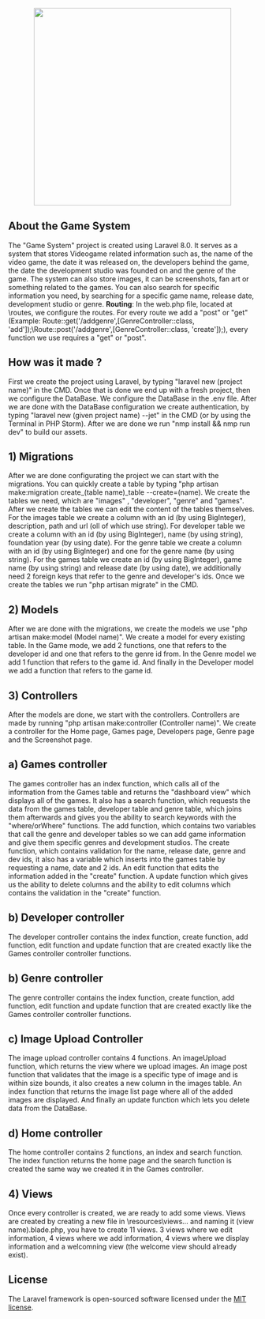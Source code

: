 <p align="center"><img src="https://www.pngall.com/wp-content/uploads/5/Vector-Game-Controller-Transparent.png" width="400"></p>



## About the Game System

The "Game System" project is created using Laravel 8.0. It serves as a system that stores Videogame related information such as, the name of the video game, the date it was released on, the developers behind the game, the date the development studio was founded on and the genre of the game. The system can also store images, it can be screenshots, fan art or something related to the games. You can also search for specific information you need, by searching for a specific game name, release date, development studio or genre. <strong>Routing</strong>: In the web.php file, located at \routes\, we configure the routes. For every route we add a "post" or "get" (Example: Route::get('/addgenre',[GenreController::class, 'add']);\Route::post('/addgenre',[GenreController::class, 'create']);), every function we use requires a "get" or "post".

## How was it made ?

First we create the project using Laravel, by typing "laravel new (project name)" in the CMD. Once that is done we end up with a fresh project, then we configure the DataBase. We configure the DataBase in the .env file. After we are done with the DataBase configuration we create authentication, by typing "laravel new (given project name) --jet" in the CMD (or by using the Terminal in PHP Storm). After we are done we run "nmp install && nmp run dev" to build our assets.

## 1) Migrations
After we are done configurating the project we can start with the migrations. You can quickly create a table by typing "php artisan make:migration create_(table name)_table --create=(name). We create the tables we need, which are "images" , "developer", "genre" and "games". After we create the tables we can edit the content of the tables themselves. For the images table we create a column with an id (by using BigInteger), description, path and url (oll of which use string). For developer table we create a column with an id (by using BigInteger), name (by using string), foundation year (by using date). For the genre table we create a column with an id (by using BigInteger) and one for the genre name (by using string). For the games table we create an id (by using BigInteger), game name (by using string) and release date (by using date), we additionally need 2 foreign keys that refer to the genre and developer's ids. Once we create the tables we run "php artisan migrate" in the CMD.

## 2) Models
After we are done with the migrations, we create the models we use "php artisan make:model (Model name)". We create a model for every existing table. In the Game mode, we add 2 functions, one that refers to the developer id and one that refers to the genre id from. In the Genre model we add 1 function that refers to the game id. And finally in the Developer model we add a function that refers to the game id.

## 3) Controllers
After the models are done, we start with the controllers. Controllers are made by running "php artisan make:controller (Controller name)". We create a controller for the Home page, Games page, Developers page, Genre page and the Screenshot page. 
## a) Games controller
The games controller has an index function, which calls all of the information from the Games table and returns the "dashboard view" which displays all of the games. It also has a search function, which requests the data from the games table, developer table and genre table, which joins them afterwards and gives you the ability to search keywords with the "where/orWhere" functions. The add function, which contains two variables that call the genre and developer tables so we can add game information and give them specific genres and development studios. The create function, which contains validation for the name, release date, genre and dev ids, it also has a variable which inserts into the games table by requesting a name, date and 2 ids. An edit function that edits the information added in the "create" function. A update function which gives us the ability to delete columns and the ability to edit columns which contains the validation in the "create" function.
## b) Developer controller
The developer controller contains the index function, create function, add function, edit function and update function that are created exactly like the Games controller controller functions.
## b) Genre controller
The genre controller contains the index function, create function, add function, edit function and update function that are created exactly like the Games controller controller functions.
## c) Image Upload Controller
The image upload controller contains 4 functions. An imageUpload function, which returns the view where we upload images. An image post function that validates that the image is a specific type of image and is within size bounds, it also creates a new column in the images table. An index function that returns the image list page where all of the added images are displayed. And finally an update function which lets you delete data from the DataBase.
## d) Home controller
The home controller contains 2 functions, an index and search function. The index function returns the home page and the search function is created the same way we created it in the Games controller.

##  4) Views
Once every controller is created, we are ready to add some views. Views are created by creating a new file in \resources\views\... and naming it (view name).blade.php, you have to create 11 views. 3 views where we edit information, 4 views where we add information,  4 views where we display information and a welcomning view (the welcome view should already exist).


## License

The Laravel framework is open-sourced software licensed under the [MIT license](https://opensource.org/licenses/MIT).
